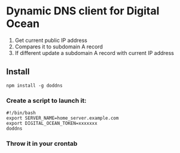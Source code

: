 # Dynamic DNS client for Digital Ocean

1. Get current public IP address
2. Compares it to subdomain A record
3. If different update a subdomain A record with current IP address

## Install

```
npm install -g doddns
```

### Create a script to launch it:

```
#!/bin/bash
export SERVER_NAME=home_server.example.com
export DIGITAL_OCEAN_TOKEN=xxxxxxx
doddns
```

### Throw it in your crontab

